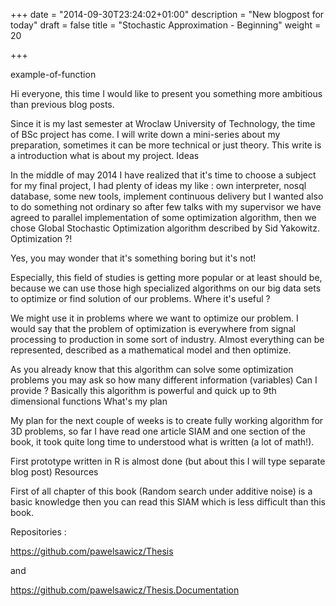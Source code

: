 +++
date = "2014-09-30T23:24:02+01:00"
description = "New blogpost for today"
draft = false
title = "Stochastic Approximation - Beginning"
weight = 20

+++

example-of-function

Hi everyone, this time I would like to present you something more ambitious than previous blog posts.

Since it is my last semester at Wroclaw University of Technology, the time of BSc project has come. I will write down a mini-series about my preparation, sometimes it can be more technical or just theory. This write is a introduction what is about my project.
Ideas

In the middle of may 2014 I have realized that it's time to choose a subject for my final project, I had plenty of ideas my like : own interpreter, nosql database, some new tools, implement continuous delivery  but I wanted also to do something not ordinary so after few talks with my supervisor we have agreed to parallel implementation of some optimization algorithm, then we chose Global Stochastic Optimization algorithm described by Sid Yakowitz.
Optimization ?!

Yes, you may wonder that it's something boring but it's not!

Especially, this field of studies is getting more popular or at least should be, because we can use those high specialized algorithms on our big data sets to optimize or find solution of our problems.
Where it's useful ?

We might use it in problems where we want to optimize our problem. I would say that the problem of optimization is everywhere from signal processing to production in some sort of industry. Almost everything can be represented, described as a mathematical model and then optimize.

As you already know that this algorithm can solve some optimization problems you may ask so how many different information (variables) Can I provide ? Basically this algorithm is powerful and quick up to 9th dimensional functions
 What's my plan

My plan for the next couple of weeks is to create fully working algorithm for 3D problems, so far I have read one article SIAM and one section of the book, it took quite long time to understood what is written (a lot of math!).

First prototype written in R is almost done (but about this I will type separate blog post)
Resources

First of all chapter of this book (Random search under additive noise) is a basic knowledge then you can read this SIAM which is less difficult than this book.

Repositories :

https://github.com/pawelsawicz/Thesis

and

https://github.com/pawelsawicz/Thesis.Documentation